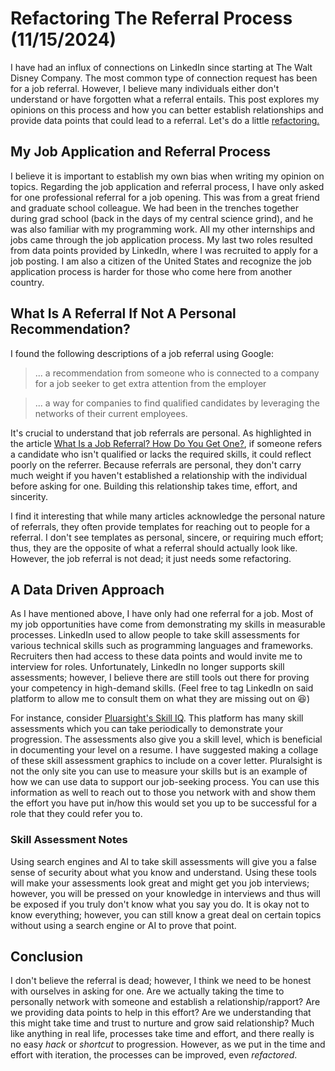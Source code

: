 # Refactoring The Referral Process (11/15/2024)
I have had an influx of connections on LinkedIn since starting at The Walt Disney Company. The most common type of connection request has been for a job referral. However, I believe many individuals either don't understand or have forgotten what a referral entails. This post explores my opinions on this process and how you can better establish relationships and provide data points that could lead to a referral. Let's do a little [refactoring.](https://en.wikipedia.org/wiki/Code_refactoring) 

## My Job Application and Referral Process
I believe it is important to establish my own bias when writing my opinion on topics. Regarding the job application and referral process, I have only asked for one professional referral for a job opening. This was from a great friend and graduate school colleague. We had been in the trenches together during grad school (back in the days of my central science grind), and he was also familiar with my programming work. All my other internships and jobs came through the job application process. My last two roles resulted from data points provided by LinkedIn, where I was recruited to apply for a job posting. I am also a citizen of the United States and recognize the job application process is harder for those who come here from another country.

## What Is A Referral If Not A Personal Recommendation?
I found the following descriptions of a job referral using Google:

> ... a recommendation from someone who is connected to a company for a job seeker to get extra attention from the employer

> ... a way for companies to find qualified candidates by leveraging the networks of their current employees.

It's crucial to understand that job referrals are personal. As highlighted in the article [What Is a Job Referral? How Do You Get One?](https://www.linkedin.com/pulse/what-job-referral-how-do-you-get-one-get-hired-by-linkedin-news/), if someone refers a candidate who isn't qualified or lacks the required skills, it could reflect poorly on the referrer. Because referrals are personal, they don't carry much weight if you haven't established a relationship with the individual before asking for one. Building this relationship takes time, effort, and sincerity.

I find it interesting that while many articles acknowledge the personal nature of referrals, they often provide templates for reaching out to people for a referral. I don't see templates as personal, sincere, or requiring much effort; thus, they are the opposite of what a referral should actually look like. However, the job referral is not dead; it just needs some refactoring.

## A Data Driven Approach
As I have mentioned above, I have only had one referral for a job. Most of my job opportunities have come from demonstrating my skills in measurable processes. LinkedIn used to allow people to take skill assessments for various technical skills such as programming languages and frameworks. Recruiters then had access to these data points and would invite me to interview for roles. Unfortunately, LinkedIn no longer supports skill assessments; however, I believe there are still tools out there for proving your competency in high-demand skills. (Feel free to tag LinkedIn on said platform to allow me to consult them on what they are missing out on 😆)

For instance, consider [Pluarsight's Skill IQ](https://www.pluralsight.com/product/skills-assessment). This platform has many skill assessments which you can take periodically to demonstrate your progression. The assessments also give you a skill level, which is beneficial in documenting your level on a resume. I have suggested making a collage of these skill assessment graphics to include on a cover letter. Pluralsight is not the only site you can use to measure your skills but is an example of how we can use data to support our job-seeking process. You can use this information as well to reach out to those you network with and show them the effort you have put in/how this would set you up to be successful for a role that they could refer you to.

### Skill Assessment Notes
Using search engines and AI to take skill assessments will give you a false sense of security about what you know and understand. Using these tools will make your assessments look great and might get you job interviews; however, you will be pressed on your knowledge in interviews and thus will be exposed if you truly don't know what you say you do. It is okay not to know everything; however, you can still know a great deal on certain topics without using a search engine or AI to prove that point.

## Conclusion
I don't believe the referral is dead; however, I think we need to be honest with ourselves in asking for one. Are we actually taking the time to personally network with someone and establish a relationship/rapport? Are we providing data points to help in this effort? Are we understanding that this might take time and trust to nurture and grow said relationship? Much like anything in real life, processes take time and effort, and there really is no easy *hack* or *shortcut* to progression. However, as we put in the time and effort with iteration, the processes can be improved, even *refactored*.

